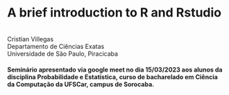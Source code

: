 <h1>A brief introduction to R and Rstudio</h1>
<br>
Cristian Villegas
<br> 
Departamento de Ciências Exatas
<br> 
Universidade de São Paulo, Piracicaba

<h4>Seminário apresentado via google meet no dia 15/03/2023 aos alunos da disciplina Probabilidade e Estatistica, curso de bacharelado em Ciência da Computação da UFSCar, campus de Sorocaba.</h4>
